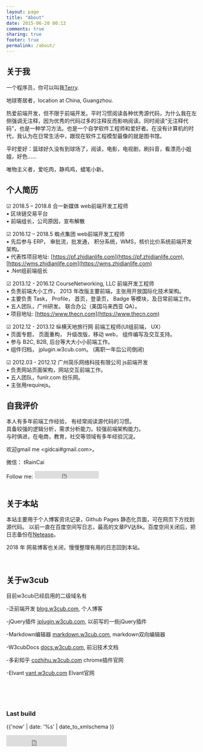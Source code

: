 ```yaml
---
layout: page
title: "About"
date: 2015-06-20 00:13
comments: true
sharing: true
footer: true
permalink: /about/
---
```

  



## 关于我

一个程序员，你可以叫我[Terry](https://github.com/icai). 

地球寄居者，<i class="fa fa-map-marker fa-lg"></i><span class="sr-only">location at</span> China, Guangzhou.

热爱前端开发，但不限于前端开发。平时习惯阅读各种优秀源代码，为什么我在左侧强调无注释，因为优秀的代码过多的注释反而影响阅读。同时阅读“无注释代码”，也是一种学习方法。也是一个自学软件工程师和爱好者。在没有计算机的时代，我认为在日常生活中，跟现在软件工程模型最像的就是图书馆。


平时爱好：篮球好久没有到球场了，阅读，电影，电视剧，刷抖音，看漂亮小姐姐，好色……

唯物主义者，爱吃肉，静鸡鸡，蜡笔小新。



## 个人简历



☑ 2018.5 – 2018.8 合一新媒体 web前端开发工程师    
▪ 区块链交易平台   
▪ 前端组长，公司原因，宣布解散   



☑ 2016.12 – 2018.5 蜘点集团 web前端开发工程师   
▪ 先后参与 ERP， 审批流，批发通， 积分系统，WMS，核价比价系统前端开发架构。  
▪ 代表性项目地址: [https://pf.zhidianlife.com](https://pf.zhidianlife.com), [https://wms.zhidianlife.com](https://wms.zhidianlife.com)    
▪ .Net组前端组长


☑ 2013.12 - 2016.12 CourseNetworking, LLC 前端开发工程师   
▪ 负责前端大小工作， 2013 年改版主要前端，主张用开放国际化技术架构。  
▪ 主要负责 Task， Profile， 首页，登录页， Badge 等模块，及日常前端工作。  
▪ 五人团队，广州研发。 联合办公（美国马来西亚 QA）。  
▪ 项目地址: [https://www.thecn.com](https://www.thecn.com)  



☑ 2012.12 - 2013.12 纵横天地旅行网 前端工程师(UI组前端， UX）  
▪ 页面专题， 页面重构， 升级改版，移动 web， 组件编写及交互支持。  
▪ 参与 B2C, B2B, 后台等大大小小前端工作。  
▪ 组件归档， jplugin.w3cub.com。 (离职一年后公司倒闭)   



☑ 2012.03 - 2012.12 广州简乐网络科技有限公司 js前端开发   
▪	负责网站页面架构，网站交互前端工作。   
▪	五人团队，funlr.com 纷乐网。   
▪	主张用requirejs。   




## 自我评价

本人有多年前端工作经验， 有经常阅读源代码的习惯。    
具备较强的逻辑分析，需求分析能力。较强前端架构能力。   
与时俱进，在电商，教育，社交等领域有多年经验沉淀。  





欢迎gmail me <gidcai#gmail.com>。

微信： tRainCai


<div>
Follow me: <iframe src="https://ghbtns.com/github-btn.html?user=icai&type=follow&count=true" frameborder="0" scrolling="0" width="170px" height="20px" class="ghbtn"></iframe>
</div>
<br>

## 关于本站
本站主要用于个人博客资讯记录，Github Pages 静态化页面，可在网页下方找到源代码。
以前一直在百度空间写日志，最高的文章PV达8k。百度空间关闭后，把日志备份在<a class="netease" href="http://blog.163.com/{{ site.netease_user }}" target="_blank" title="Netease">Netease</a>。

2018 年 网易博客也关闭，慢慢整理有用的日志回到本站。

<br>

## 关于w3cub

目前w3cub已经启用的二级域名有 

-泛前端开发
<a href="https://blog.w3cub.com/" target="_blank">blog.w3cub.com</a>, 个人博客   

-jQuery插件
<a href="http://jplugin.w3cub.com/" target="_blank">jplugin.w3cub.com</a>, 以前写的一些jQuery插件   

-Markdown编辑器
<a href="http://markdown.w3cub.com/" target="_blank">markdown.w3cub.com</a>, markdown双向编辑器   

-W3cubDocs
<a href="https://docs.w3cub.com/" target="_blank">docs.w3cub.com</a>, 前沿技术文档   

-多彩知乎
<a href="http://cozhihu.w3cub.com/" target="_blank">cozhihu.w3cub.com</a> chrome插件官网  

-Elvant
<a href="https://vant.w3cub.com/" target="_blank">vant.w3cub.com</a> Elvant官网   


<br>



<br>
<br>

### Last build

<span> {{'now' | date: '%s' | date_to_xmlschema }}</span> <br>

<iframe src="https://ghbtns.com/github-btn.html?user=icai&repo=icai.github.io&type=star&count=true" frameborder="0" scrolling="0" width="160px" height="30px" class="ghbtn"></iframe>

<br>

